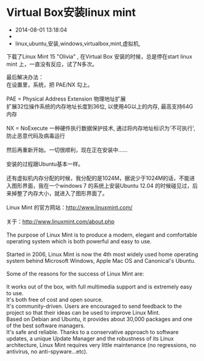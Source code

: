 # Virtual Box安装linux mint
- 2014-08-01 13:18:04
- 
- linux,ubuntu,安装,windows,virtualbox,mint,虚拟机,

下载了Linux Mint 15 "Olivia" , 在Virtual Box 安装的时候，总是停在start linux mint 上，一直没有反应，试了N多次。<div>最后解决办法：</div><div>在设置里，系统，把 PAE/NX 勾上。&nbsp;</div><div><br /></div><div><div>PAE = Physical Address Extension 物理地址扩展</div><div>扩展32位操作系统的内存地址长度到36位, 以使用4G以上的内存, 最高支持64G内存</div><div><br /></div><div>NX = NoExecute 一种硬件执行数据保护技术, 通过将内存地址标识为'不可执行', 防止恶意代码及病毒运行</div></div><div><br /></div><div>然后再重新开始。一切很顺利，现在正在安装中……</div><div><br /></div><div>安装的过程跟Ubuntu基本一样。</div><div><br /></div><div>还有虚拟机内存分配的时候，我分配的是1024M，据说少于1024M的话，不能进入图形界面，我在一个windows 7 的系统上安装Ubuntu 12.04 的时候碰见过，后来掉整了内存大小，就进入了图形界面了。</div><div><br /></div><div>Linux Mint 的官方网站：<a href="http://www.linuxmint.com/">http://www.linuxmint.com/</a>&nbsp;&nbsp;</div><div><br /></div><div>关于：<a href="http://www.linuxmint.com/about.php">http://www.linuxmint.com/about.php</a></div><div><br /></div><div><div>The purpose of Linux Mint is to produce a modern, elegant and comfortable operating system which is both powerful and easy to use.</div><div><br /></div><div>Started in 2006, Linux Mint is now the 4th most widely used home operating system behind Microsoft Windows, Apple Mac OS and Canonical's Ubuntu.</div><div><br /></div><div>Some of the reasons for the success of Linux Mint are:</div><div><br /></div><div>It works out of the box, with full multimedia support and is extremely easy to use.</div><div>It's both free of cost and open source.</div><div>It's community-driven. Users are encouraged to send feedback to the project so that their ideas can be used to improve Linux Mint.</div><div>Based on Debian and Ubuntu, it provides about 30,000 packages and one of the best software managers.</div><div>It's safe and reliable. Thanks to a conservative approach to software updates, a unique Update Manager and the robustness of its Linux architecture, Linux Mint requires very little maintenance (no regressions, no antivirus, no anti-spyware...etc).</div></div>